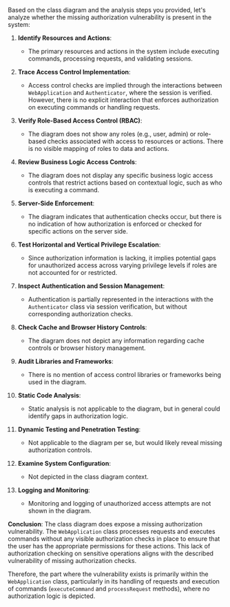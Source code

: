Based on the class diagram and the analysis steps you provided, let's analyze whether the missing authorization vulnerability is present in the system:

1. **Identify Resources and Actions**: 
   - The primary resources and actions in the system include executing commands, processing requests, and validating sessions.

2. **Trace Access Control Implementation**: 
   - Access control checks are implied through the interactions between `WebApplication` and `Authenticator`, where the session is verified. However, there is no explicit interaction that enforces authorization on executing commands or handling requests.

3. **Verify Role-Based Access Control (RBAC)**: 
   - The diagram does not show any roles (e.g., user, admin) or role-based checks associated with access to resources or actions. There is no visible mapping of roles to data and actions.
   
4. **Review Business Logic Access Controls**: 
   - The diagram does not display any specific business logic access controls that restrict actions based on contextual logic, such as who is executing a command.

5. **Server-Side Enforcement**: 
   - The diagram indicates that authentication checks occur, but there is no indication of how authorization is enforced or checked for specific actions on the server side.

6. **Test Horizontal and Vertical Privilege Escalation**: 
   - Since authorization information is lacking, it implies potential gaps for unauthorized access across varying privilege levels if roles are not accounted for or restricted.

7. **Inspect Authentication and Session Management**: 
   - Authentication is partially represented in the interactions with the `Authenticator` class via session verification, but without corresponding authorization checks.

8. **Check Cache and Browser History Controls**: 
   - The diagram does not depict any information regarding cache controls or browser history management.

9. **Audit Libraries and Frameworks**: 
   - There is no mention of access control libraries or frameworks being used in the diagram.

10. **Static Code Analysis**: 
    - Static analysis is not applicable to the diagram, but in general could identify gaps in authorization logic.

11. **Dynamic Testing and Penetration Testing**: 
    - Not applicable to the diagram per se, but would likely reveal missing authorization controls.

12. **Examine System Configuration**: 
    - Not depicted in the class diagram context.

13. **Logging and Monitoring**: 
    - Monitoring and logging of unauthorized access attempts are not shown in the diagram.

**Conclusion**: The class diagram does expose a missing authorization vulnerability. The `WebApplication` class processes requests and executes commands without any visible authorization checks in place to ensure that the user has the appropriate permissions for these actions. This lack of authorization checking on sensitive operations aligns with the described vulnerability of missing authorization checks.

Therefore, the part where the vulnerability exists is primarily within the `WebApplication` class, particularly in its handling of requests and execution of commands (`executeCommand` and `processRequest` methods), where no authorization logic is depicted.
